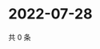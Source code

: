 # 2022-07-28

共 0 条

<!-- BEGIN WEIBO -->
<!-- 最后更新时间 Thu Jul 28 2022 20:11:59 GMT+0800 (China Standard Time) -->

<!-- END WEIBO -->
